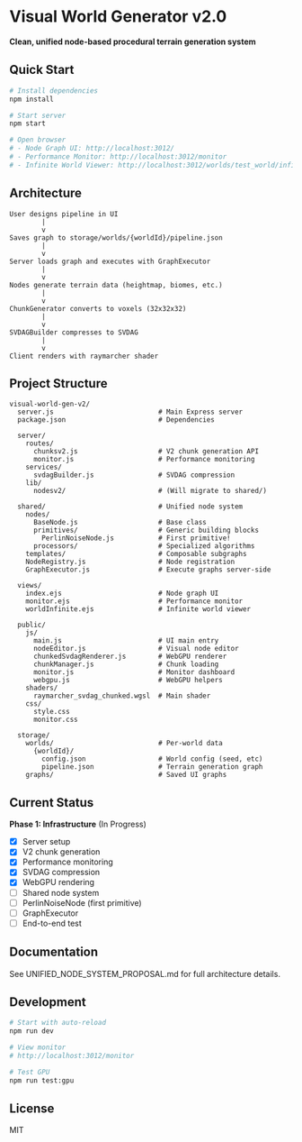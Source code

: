 # Visual World Generator v2.0

**Clean, unified node-based procedural terrain generation system**

## Quick Start

```bash
# Install dependencies
npm install

# Start server
npm start

# Open browser
# - Node Graph UI: http://localhost:3012/
# - Performance Monitor: http://localhost:3012/monitor
# - Infinite World Viewer: http://localhost:3012/worlds/test_world/infinite
```

## Architecture

```
User designs pipeline in UI
        |
        v
Saves graph to storage/worlds/{worldId}/pipeline.json
        |
        v
Server loads graph and executes with GraphExecutor
        |
        v
Nodes generate terrain data (heightmap, biomes, etc.)
        |
        v
ChunkGenerator converts to voxels (32x32x32)
        |
        v
SVDAGBuilder compresses to SVDAG
        |
        v
Client renders with raymarcher shader
```

## Project Structure

```
visual-world-gen-v2/
  server.js                          # Main Express server
  package.json                       # Dependencies
  
  server/
    routes/
      chunksv2.js                    # V2 chunk generation API
      monitor.js                     # Performance monitoring
    services/
      svdagBuilder.js                # SVDAG compression
    lib/
      nodesv2/                       # (Will migrate to shared/)
  
  shared/                            # Unified node system
    nodes/
      BaseNode.js                    # Base class
      primitives/                    # Generic building blocks
        PerlinNoiseNode.js           # First primitive!
      processors/                    # Specialized algorithms
    templates/                       # Composable subgraphs
    NodeRegistry.js                  # Node registration
    GraphExecutor.js                 # Execute graphs server-side
  
  views/
    index.ejs                        # Node graph UI
    monitor.ejs                      # Performance monitor
    worldInfinite.ejs                # Infinite world viewer
  
  public/
    js/
      main.js                        # UI main entry
      nodeEditor.js                  # Visual node editor
      chunkedSvdagRenderer.js        # WebGPU renderer
      chunkManager.js                # Chunk loading
      monitor.js                     # Monitor dashboard
      webgpu.js                      # WebGPU helpers
    shaders/
      raymarcher_svdag_chunked.wgsl  # Main shader
    css/
      style.css
      monitor.css
  
  storage/
    worlds/                          # Per-world data
      {worldId}/
        config.json                  # World config (seed, etc)
        pipeline.json                # Terrain generation graph
    graphs/                          # Saved UI graphs
```

## Current Status

**Phase 1: Infrastructure** (In Progress)
- [x] Server setup
- [x] V2 chunk generation
- [x] Performance monitoring
- [x] SVDAG compression
- [x] WebGPU rendering
- [ ] Shared node system
- [ ] PerlinNoiseNode (first primitive)
- [ ] GraphExecutor
- [ ] End-to-end test

## Documentation

See UNIFIED_NODE_SYSTEM_PROPOSAL.md for full architecture details.

## Development

```bash
# Start with auto-reload
npm run dev

# View monitor
# http://localhost:3012/monitor

# Test GPU
npm run test:gpu
```

## License

MIT
